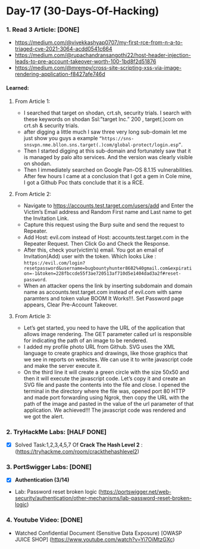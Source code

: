 # Day-17 (30-Days-Of-Hacking)

### 1. Read 3 Article: [DONE]

- https://medium.com/@vivekkashyap0707/my-first-rce-from-n-a-to-triaged-cve-2021-3064-acdd0541c664
- https://medium.com/@rupachandransangothi22/host-header-injection-leads-to-pre-account-takeover-worth-100-1bd8f2d51876
- https://medium.com/@mrempy/cross-site-scripting-xss-via-image-rendering-application-f8427afe746d

#### Learned:

1. From Article 1:
      - I searched that target on shodan, crt.sh, security trials. I search with these keywords on shodan Ssl:”target Inc.” 200 , target(.)com on crt.sh & security trials.
      - after digging a little much I saw three very long sub-domain let me just show you guys a example `“https://sns-snsvpn.nme.bllon.sns.target(.)com/global-protect/login.esp”`.
      - Then I started digging at this sub-domain and fortunately saw that it is managed by palo alto services. And the version was clearly visible on shodan.
      - Then I immediately searched on Google Pan-OS 8.1.15 vulnerabilities. After few hours I came at a conclusion that I got a gem in Cole mine, I got a Github Poc thats conclude that it is a RCE.	
     
2. From Article 2:
    - Navigate to https://accounts.test.target.com/users/add and Enter the Victim’s Email address and Random First name and Last name to get the Invitation Link.
    - Capture this request using the Burp suite and send the request to Repeater. 
    - Add Host: evil.com instead of Host: accounts.test.target.com in the Repeater Request. Then Click Go and Check the Response.
    - After this, check your(victim’s) email. You got an email of Invitation(Add) user with the token. Which looks Like : `https://evil.com/login?resetpassword&username=bugbountyhunter8682%40gmail.com&expiration=-1&token=228fbccde55f3ae720513af710d5e1404dad3a2f#reset-password`.
    - When an attacker opens the link by inserting subdomain and domain name as accounts.test.target.com instead of evil.com with same paramters and token value BOOM It Works!!!. Set Password page appears, Clear Pre-Account Takeover.

3. From Article 3:
    - Let’s get started, you need to have the URL of the application that allows image rendering. The GET parameter called url is responsible for indicating the path of an image to be rendered.
    - I added my profile photo URL from Github. SVG uses the XML language to create graphics and drawings, like those graphics that we see in reports on websites. We can use it to write javascript code and make the server execute it.
    - On the third line it will create a green circle with the size 50x50 and then it will execute the javascript code. Let’s copy it and create an SVG file and paste the contents into the file and close. I opened the terminal in the directory where the file was, opened port 80 HTTP and made port forwarding using Ngrok, then copy the URL with the path of the image and pasted in the value of the url parameter of that application. We achieved!!! The javascript code was rendered and we got the alert.


### 2. TryHackMe Labs: [HALF DONE]

 - [X] Solved Task:1,2,3,4,5,7 Of **Crack The Hash Level 2** : (https://tryhackme.com/room/crackthehashlevel2)

### 3. PortSwigger Labs: [DONE]

 - [X] **Authentication (3/14)**
 -  Lab: Password reset broken logic   (https://portswigger.net/web-security/authentication/other-mechanisms/lab-password-reset-broken-logic)

### 4. Youtube Video: [DONE]

- Watched Confidential Document (Sensitive Data Exposure) [OWASP JUICE SHOP] (https://www.youtube.com/watch?v=Yi7OiMtzGXc)

